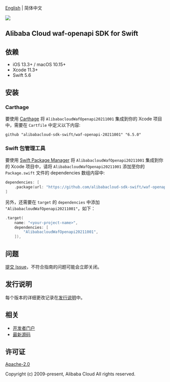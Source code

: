 [English](README.md) | 简体中文

![](https://aliyunsdk-pages.alicdn.com/icons/AlibabaCloud.svg)

## Alibaba Cloud waf-openapi SDK for Swift

## 依赖

- iOS 13.3+ / macOS 10.15+
- Xcode 11.3+
- Swift 5.6

## 安装

### Carthage

要使用 [Carthage](https://github.com/Carthage/Carthage) 将 `AlibabacloudWafOpenapi20211001` 集成到你的 Xcode 项目中，需要在 `Cartfile` 中定义以下内容:

```ogdl
github "alibabacloud-sdk-swift/waf-openapi-20211001" "6.5.0"
```

### Swift 包管理工具

要使用 [Swift Package Manager](https://swift.org/package-manager/) 将 `AlibabacloudWafOpenapi20211001` 集成到你的 Xcode 项目中，请将 `AlibabacloudWafOpenapi20211001` 添加至你的 `Package.swift` 文件的 dependencies 数组内容中:

```swift
dependencies: [
    .package(url: "https://github.com/alibabacloud-sdk-swift/waf-openapi-20211001.git", from: "6.5.0")
]
```

另外，还需要在 `target` 的 `dependencies` 中添加 `"AlibabacloudWafOpenapi20211001"`，如下：

```swift
.target(
    name: "<your-project-name>",
    dependencies: [
        "AlibabacloudWafOpenapi20211001",
    ]),
```

## 问题

[提交 Issue](https://github.com/alibabacloud-sdk-swift/waf-openapi-20211001/issues/new)，不符合指南的问题可能会立即关闭。

## 发行说明

每个版本的详细更改记录在[发行说明](./ChangeLog.txt)中。

## 相关

* [开发者门户](https://next.api.aliyun.com/home)
* [最新源码](https://github.com/alibabacloud-sdk-swift/waf-openapi-20211001)

## 许可证

[Apache-2.0](http://www.apache.org/licenses/LICENSE-2.0)

Copyright (c) 2009-present, Alibaba Cloud All rights reserved.
